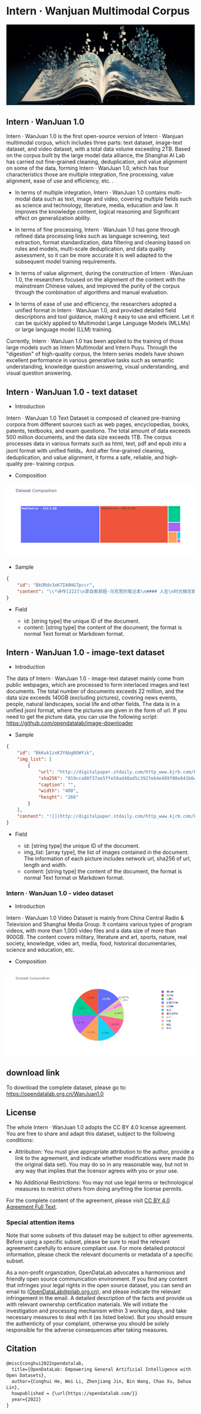 # Intern · Wanjuan Multimodal Corpus

![Image](./images/01_宣传图.png)

## Intern · WanJuan 1.0

Intern · WanJuan 1.0 is the first open-source version of Intern · Wanjuan multimodal corpus, which includes three parts: text dataset, image-text dataset, and video dataset, with a total data volume exceeding 2TB. Based on the corpus built by the large model data alliance, the Shanghai AI Lab has carried out fine-grained cleaning, deduplication, and value alignment on some of the data, forming Intern · WanJuan 1.0, which has four characteristics those are multiple integration, fine processing, value alignment, ease of use and efficiency, etc. .

- In terms of multiple integration, Intern · WanJuan 1.0 contains multi-modal data such as text, image and video, covering multiple fields such as science and technology, literature, media, education and law. It improves the knowledge content, logical reasoning and Significant effect on generalization ability.

- In terms of fine processing, Intern · WanJuan 1.0 has gone through refined data processing links such as language screening, text extraction, format standardization, data filtering and cleaning based on rules and models, multi-scale deduplication, and data quality assessment, so it can be more accurate It is well adapted to the subsequent model training requirements.

- In terms of value alignment, during the construction of Intern · WanJuan 1.0, the researchers focused on the alignment of the content with the mainstream Chinese values, and improved the purity of the corpus through the combination of algorithms and manual evaluation.

- In terms of ease of use and efficiency, the researchers adopted a unified format in Intern · WanJuan 1.0, and provided detailed field descriptions and tool guidance, making it easy to use and efficient. Let it can be quickly applied to Multimodal Large Language Models (MLLMs) or large language model (LLM) training.

Currently, Intern · WanJuan 1.0 has been applied to the training of those large models such as Intern Multimodal and Intern Puyu. Through the "digestion" of high-quality corpus, the Intern series models have shown excellent performance in various generative tasks such as semantic understanding, knowledge question answering, visual understanding, and visual question answering.

## Intern · WanJuan 1.0 - text dataset

- Introduction

Intern · WanJuan 1.0 Text Dataset is composed of cleaned pre-training corpora from different sources such as web pages, encyclopedias, books, patents, textbooks, and exam questions. The total amount of data exceeds 500 million documents, and the data size exceeds 1TB. The corpus processes data in various formats such as html, text, pdf and epub into a jsonl format with unified fields。And after fine-grained cleaning, deduplication, and value alignment, it forms a safe, reliable, and high-quality pre- training corpus.

- Composition

![Image](./images/NLP_composition.png)

- Sample

```json
{
    "id": "BkORdv3xK7IA0HG7pccr",
    "content": "\\*诗作[222]\n录自索菲娅·马克思的笔记本\n#### 人生\n时光倏忽即逝，\n宛如滔滔流水；\n时光带走的一切，\n永远都不会返回。\n生就是死，\n生就是不断死亡的过程；\n人们奋斗不息，\n却难以摆脱困顿；\n人走完生命的路，\n最后化为乌有；\n他的事业和追求\n湮没于时光的潮流。\n对于人的事业，\n精灵们投以嘲讽的目光；\n因为人的渴望是那样强烈，\n而人生道路是那样狭窄迷茫；\n人在沾沾自喜之后，\n便感到无穷的懊丧；\n那绵绵不尽的悔恨\n深藏在自己的心房；\n人贪婪追求的目标\n其实十分渺小；\n人生内容局限于此，\n那便是空虚的游戏。\n有人自命不凡，\n其实并不伟大；\n这种人的命运，\n就是自我丑化。\n卡尔·马克思\n#### 查理大帝\n使一个高贵心灵深受感动的一切，\n使所有美好心灵欢欣鼓舞的一切，\n如今已蒙上漆黑的阴影，\n野蛮人的手亵渎了圣洁光明。\n巍巍格拉亚山的崇高诗人，\n曾满怀激情把那一切歌颂，\n激越的歌声使那一切永不磨灭，\n诗人自己也沉浸在幸福欢乐之中。\n高贵的狄摩西尼热情奔放，\n曾把那一切滔滔宣讲，\n面对人山人海的广场，\n演讲者大胆嘲讽高傲的菲力浦国王。\n那一切就是崇高和美，\n那一切笼罩着缪斯的神圣光辉，\n那一切使缪斯的子孙激动陶醉，\n如今却被野蛮人无情地摧毁。\n这时查理大帝挥动崇高魔杖，\n呼唤缪斯重见天光；\n他使美离开了幽深的墓穴，\n他让一切艺术重放光芒。\n他改变陈规陋习，\n他发挥教育的神奇力量；\n民众得以安居乐业，\n因为可靠的法律成了安全的保障。\n他进行过多次战争，\n杀得尸横遍野血染疆场；\n他雄才大略英勇顽强，\n但辉煌的胜利中也隐含祸殃；\n他为善良的人类赢得美丽花冠，\n这花冠比一切战功都更有分量；\n他战胜了那个时代的蒙昧，\n这就是他获得的崇高奖赏。\n在无穷无尽的世界历史上，\n他将永远不会被人遗忘，\n历史将为他编织一顶桂冠，\n这桂冠决不会淹没于时代的激浪。\n卡尔·马克思于1833年\n#### 莱茵河女神\n**叙事诗**\n(见本卷第885—889页)\n#### 盲女\n**叙事诗**\n(见本卷第852—858页)\n#### 两重天\n**乘马车赴柏林途中**\n(见本卷第475—478页)\n#### 父亲诞辰献诗。1836年\n**(见本卷第845—846页)**\n#### 席勒\n**十四行诗两首**\n(见本卷第846—847页)\n#### 歌德\n**十四行诗两首**\n(见本卷第848—849页)\n#### 女儿\n**叙事诗**\n(见本卷第838—841页)\n#### 凄惨的女郎\n**叙事诗**\n(见本卷第533—537页)\n卡·马克思写于1833年一大约1837年\n第一次用原文发表于《马克思恩格斯全集》1975年历史考证版第1部分第1卷\n并用俄文发表于《马克思恩格斯全集》1975年莫斯科版第40卷\n原文是德文\n中文根据《马克思恩格斯全集》1975年历史考证版第1部分第1卷翻译\n---\n**注释：**\n[222]马克思的这些诗作是他的姐姐索菲娅抄录在一个笔记本里的。除了马克思的诗作外，笔记本里还有其他人的诗作以及索菲娅自己和她的亲友的个人记事。马克思的这些诗作，除了《人生》和《查理大帝》外都在马克思的几本诗集和索菲娅的纪念册里出现过。《查理大帝》一诗注明写作日期是1833年，可见马克思早在中学时代就已开始写诗了。《盲女》注明写作日期是1835年。为祝贺父亲生日而献给亨利希·马克思的诗作的写作日期应该不晚于1836年初。——913。"
}
```

- Field

  - id: [string type] the unique ID of the document.
  - content: [string type] the content of the document, the format is normal Text format or Markdown format.


## Intern · WanJuan 1.0 - image-text dataset

- Introduction

The data of Intern · WanJuan 1.0 - image-text dataset mainly come from public webpages, which are processed to form interlaced images and text documents. The total number of documents exceeds 22 million, and the data size exceeds 140GB (excluding pictures), covering news events, people, natural landscapes, social life and other fields. The data is in a unified jsonl format, where the pictures are given in the form of url. If you need to get the picture data, you can use the following script: 
https://github.com/opendatalab/image-downloader

- Sample

```json
{
    "id": "BkKuk1zxK3YAbgNSWYik",
    "img_list": [
        {
            "url": "http://digitalpaper.stdaily.com/http_www.kjrb.com/kjrb/images/2021-01/21/02/1007771_wangjj_1611154300505_b.jpg",
            "sha256": "019cca88f37ae5ffe59ad48ad5c392fe64e489f08e841b6ea50c79c18f5c6ec3",
            "caption": "",
            "width": "400",
            "height": "266"
        }
    ],
    "content": "![](http://digitalpaper.stdaily.com/http_www.kjrb.com/kjrb/images/2021-01/21/02/1007771_wangjj_1611154300505_b.jpg)\n奋斗百年路 启航新征程\n走进觉悟社当年社员开会的房间，桌子中间摆放的一盘纸条格外引人注目，周恩来“伍豪”和邓颖超“逸豪”的笔名就诞生于此。\n“为了斗争的需要，觉悟社社员们采取抓阄的办法，以号取名。”1月19日，天津觉悟社纪念馆助理馆员迟爱民讲述了102年前的情景：当时年纪最小的邓颖超抓到了最小数字1号，所以叫“逸豪”。周恩来抓到5号，就取名“伍豪”。\n时间回到1919年那个思潮澎湃的年代。在天津，以周恩来为代表的一批以天下为己任的先进分子，在众多新思潮中艰难地探索革命真理。通过觉悟社的锻炼和洗礼，其主要成员成长为我国早期的共产主义者。周恩来也在这个时期成为马克思主义的宣传者。\n诞生：冲破封建束缚探索革命真理\n觉悟社成立于“五四运动”在天津发展到最高潮的阶段。\n觉悟社纪念馆中的一张合影，记录下了这一张张充满青春朝气的脸庞。他们神色凝重，目光坚定，这些人就是觉悟社成立之初的部分社员。\n“这个比一般学生爱国团体更加严密的组织的成立，源于之前一次赴京请愿斗争。”迟爱民介绍，1919年9月2日，周恩来等天津各界联合会、学生联合会、女界爱国同志会的先进青年在返津途中，经过交流，一致认为，应该成立一个研究新思潮，探索革命真理，冲破封建习俗束缚，由男女同学共同组建的团体。\n1919年9月16日，在天津东南角草场庵天津学生联合会办公室里，革命青年团体觉悟社诞生了。出席成立会的男女各10名成员成为最初的社员，包括周恩来、邓颖超、马骏、刘清扬、郭隆真等。\n周恩来执笔起草了《觉悟的宣言》。觉悟社成立后，以“革心”和“革新”的精神组织演讲，出版刊物《觉悟》，探讨研究新思潮，很快就成为天津学生爱国运动的中坚力量。\n引领：觉悟社成立5天后李大钊应邀前来\n在波澜起伏的斗争中，周恩来和觉悟社社员们迫切感到，要用先进思想武装头脑。\n觉悟社社员谌小岑曾回忆道，在觉悟社成立后第5天，我国最早的马克思主义者、中国共产党先驱李大钊就应邀到觉悟社座谈。李大钊听完邓颖超对觉悟社的介绍后，对觉悟社深表赞许，他表示“觉悟社是男女平等、社交公开的先行”。\n在李大钊的启发下，觉悟社成员阅读了李大钊发表在《新青年》上的《庶民的胜利》《布尔什维主义的胜利》《我的马克思主义观》等文章。还邀请徐谦、包世杰、钱玄同、刘半农等来演讲，并召开讨论会。\n天津市委党校文史教研部副主任徐娜表示，觉悟社社员们学习、讨论中国最早的马列主义文献，并积极投身实践斗争，为他们选择信仰马克思主义、走上共产主义道路进行了最初的启蒙与引导。\n影响：觉悟社多人加入中国共产党\n1920年1月29日，在抵制日货的斗争中，周恩来、马骏等人被捕，成立仅4个月的觉悟社受到沉重打击。纪念馆展厅中的两本书《警厅拘留记》和《检厅日录》，记录了青年们斗争的艰难和残酷。身陷囹圄的周恩来先后用6个晚上，向狱友介绍马克思主义学说。出狱后，编写了3.5万字的《警厅拘留记》和《检厅日录》。在后来旅法期间，周恩来说“我的思想是颤动于狱中”，可以说这是周恩来马克思主义世界观形成的重要时期。\n1920年11月，随着周恩来、刘清扬、郭隆真等人赴法国勤工俭学，觉悟社的社员们开始星散，觉悟社的集体活动停止……\n觉悟社存在的时间虽然不长，但为一批年轻人树立马克思主义信仰奠定了坚实基础。徐娜表示，觉悟社作为“五四”运动爆发之后在天津影响最广泛、作用最突出的进步学生组织，其表现出的反对封建主义、憎恨一切剥削和压迫的进步思想，为接受马克思主义作好了准备。随后，远赴欧洲勤工俭学的周恩来加入中国共产党八个发起组之一的巴黎共产主义小组，成为中国共产党创建人之一，而其他的觉悟社主要社员如马骏、邓颖超、郭隆真等都加入了中国共产党，成为革命的骨干力量。"
}
```

- Field

  - id: [string type] the unique ID of the document.
  - img_list: [array type], the list of images contained in the document. The information of each picture includes network url, sha256 of url, length and width.
  - content: [string type] the content of the document, the format is normal Text format or Markdown format.


### Intern · WanJuan 1.0 - video dataset

- Introduction

Intern · WanJuan 1.0 Video Dataset is mainly from China Central Radio & Television and Shanghai Media Group. It contains various types of program videos, with more than 1,000 video files and a data size of more than 900GB. The content covers military, literature and art, sports, nature, real society, knowledge, video art, media, food, historical documentaries, science and education, etc.

- Composition

![Image](./images/Video_composition.png)

## download link

To download the complete dataset, please go to: 
https://opendatalab.org.cn/WanJuan1.0


## License

The whole Intern · WanJuan 1.0 adopts the CC BY 4.0 license agreement. You are free to share and adapt this dataset, subject to the following conditions:

- Attribution: You must give appropriate attribution to the author, provide a link to the agreement, and indicate whether modifications were made (to the original data set). You may do so in any reasonable way, but not in any way that implies that the licensor agrees with you or your use.

- No Additional Restrictions: You may not use legal terms or technological measures to restrict others from doing anything the license permits.

For the complete content of the agreement, please visit [CC BY 4.0 Agreement Full Text](https://creativecommons.org/licenses/by/4.0/).


### Special attention items

Note that some subsets of this dataset may be subject to other agreements. Before using a specific subset, please be sure to read the relevant agreement carefully to ensure compliant use. For more detailed protocol information, please check the relevant documents or metadata of a specific subset.

As a non-profit organization, OpenDataLab advocates a harmonious and friendly open source communication environment. If you find any content that infringes your legal rights in the open source dataset, you can send an email to (OpenDataLab@pjlab.org.cn), and please indicate the relevant infringement in the email. A detailed description of the facts and provide us with relevant ownership certification materials. We will initiate the investigation and processing mechanism within 3 working days, and take necessary measures to deal with it (as listed below). But you should ensure the authenticity of your complaint, otherwise you should be solely responsible for the adverse consequences after taking measures.


## Citation

```
@misc{conghui2022opendatalab,
  title={OpenDataLab: Empowering General Artificial Intelligence with Open Datasets},
  author={Conghui He, Wei Li, Zhenjiang Jin, Bin Wang, Chao Xu, Dahua Lin},
  howpublished = {\url{https://opendatalab.com/}}
  year={2022}
}
```